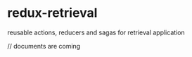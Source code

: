 # redux-retrieval

reusable actions, reducers and sagas for retrieval application

// documents are coming
